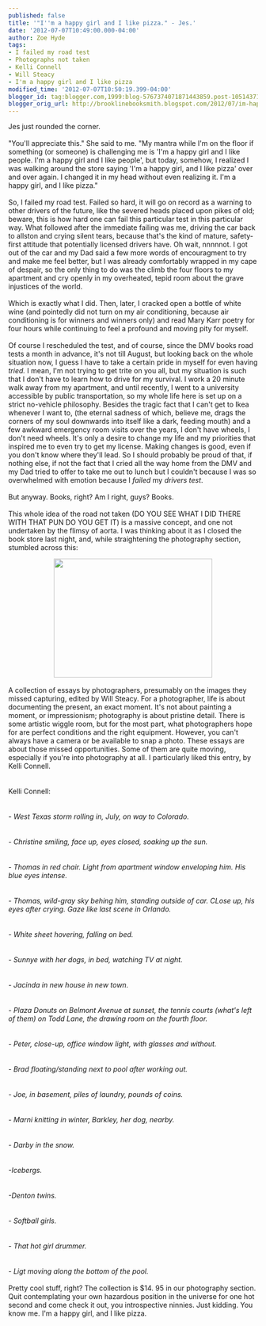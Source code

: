 ```yaml
---
published: false
title: '"I''m a happy girl and I like pizza." - Jes.'
date: '2012-07-07T10:49:00.000-04:00'
author: Zoe Hyde
tags:
- I failed my road test
- Photographs not taken
- Kelli Connell
- Will Steacy
- I'm a happy girl and I like pizza
modified_time: '2012-07-07T10:50:19.399-04:00'
blogger_id: tag:blogger.com,1999:blog-5767374071871443859.post-1051437141147651900
blogger_orig_url: http://brooklinebooksmith.blogspot.com/2012/07/im-happy-girl-and-i-like-pizza-jes.html
---
```


Jes just rounded the corner.<br /><br />"You'll appreciate this." She said to me. "My mantra while I'm on the floor if something (or someone) is challenging me is 'I'm a happy girl and I like people. I'm a happy girl and I like people', but today, somehow, I realized I was walking around the store saying 'I'm a happy girl, and I like pizza' over and over again. I changed it in my head without even realizing it. I'm a happy girl, and I like pizza."<br /><br />So, I failed my road test. Failed so hard, it will go on record as a warning to other drivers of the future, like the severed heads placed upon pikes of old; beware, this is how hard one can fail this particular test in this particular way. What followed after the immediate failing was me, driving the car back to allston and crying silent tears, because that's the kind of mature, safety-first attitude that potentially licensed drivers have. Oh wait, nnnnnot. I got out of the car and my Dad said a few more words of encouragment to try and make me feel better, but I was already comfortably wrapped in my cape of despair, so the only thing to do was the climb the four floors to my apartment and cry openly in my overheated, tepid room about the grave injustices of the world.<br /><br />Which is exactly what I did. Then, later, I cracked open a bottle of white wine (and pointedly did not turn on my air conditioning, because air conditioning is for winners and winners only) and read Mary Karr poetry for four hours while continuing to feel a profound and moving pity for myself.<br /><br />Of course I rescheduled the test, and of course, since the DMV books road tests a month in advance, it's not till August, but looking back on the whole situation now, I guess I have to take a certain pride in myself for even having <i>tried.</i>&nbsp;I mean, I'm not trying to get trite on you all, but my situation is such that I don't have to learn how to drive for my survival. I work a 20 minute walk away from my apartment, and until recently, I went to a university accessible by public transportation, so my whole life here is set up on a strict no-vehicle philosophy. Besides the tragic fact that I can't get to Ikea whenever I want to, (the eternal sadness of which, believe me, drags the corners of my soul downwards into itself like a dark, feeding mouth) and a few awkward emergency room visits over the years, I don't have wheels, I don't need wheels. It's only a desire to change my life and my priorities that inspired me to even try to get my license. Making changes is good, even if you don't know where they'll lead. So I should probably be proud of that, if nothing else, if not the fact that I cried all the way home from the DMV and my Dad tried to offer to take me out to lunch but I couldn't because I was so overwhelmed with emotion because I <i>failed </i>my <i>drivers test</i>.<br /><br />But anyway. Books, right? Am I right, guys? Books.<br /><br />This whole idea of the road not taken (DO YOU SEE WHAT I DID THERE WITH THAT PUN DO YOU GET IT) is a massive concept, and one not undertaken by the flimsy of aorta. I was thinking about it as I closed the book store last night, and, while straightening the photography section, stumbled across this:<br /><div class="separator" style="clear: both; text-align: center;"><a href="http://photographyincommon.files.wordpress.com/2012/03/photographnottaken.jpg" imageanchor="1" style="margin-left: 1em; margin-right: 1em;"><img border="0" height="240" src="http://photographyincommon.files.wordpress.com/2012/03/photographnottaken.jpg" width="320" /></a></div><div class="separator" style="clear: both; text-align: center;"><br /></div><div class="separator" style="clear: both; text-align: left;">A collection of essays by photographers, presumably on the images they missed capturing,&nbsp;<span style="background-color: white;">edited by Will Steacy</span><span style="background-color: white;">. For a photographer, life is about documenting the present, an exact moment. It's not about painting a moment, or impressionism; photography is about pristine detail. There is some artistic wiggle room, but for the most part, what photographers hope for are perfect conditions and the right&nbsp;equipment. However, you can't always have a camera or be available to snap a photo. These essays are about those missed opportunities. Some of them are quite moving, especially if you're into photography at all. I particularly liked this entry, by Kelli Connell.</span></div><br /><br />Kelli Connell:<br /><i><br /></i><br /><i>- West Texas storm rolling in, July, on way to Colorado.</i><br /><i><br /></i><br /><i>- Christine smiling, face up, eyes closed, soaking up the sun.</i><br /><i><br /></i><br /><i>- Thomas in red chair. Light from apartment window enveloping him. His blue eyes intense.</i><br /><i><br /></i><br /><i>- Thomas, wild-gray sky behing him, standing outside of car. CLose up, his eyes after crying. Gaze like last scene in Orlando. </i><br /><i><br /></i><br /><i>- White sheet hovering, falling on bed.</i><br /><i><br /></i><br /><i>- Sunnye with her dogs, in bed, watching TV at night.</i><br /><i><br /></i><br /><i>- Jacinda in new house in new town.</i><br /><i><br /></i><br /><i>- Plaza Donuts on Belmont Avenue at sunset, the tennis courts (what's left of them)&nbsp;<span style="background-color: white;">on Todd Lane, the drawing room on the fourth floor.</span></i><br /><span style="background-color: white;"><i><br /></i></span><br /><i>- Peter, close-up, office window light, with glasses and without.</i><br /><i><br /></i><br /><i>- Brad floating/standing next to pool after working out.</i><br /><i><br /></i><br /><i>- Joe, in basement, piles of laundry, pounds of coins.</i><br /><i><br /></i><br /><i>- Marni knitting in winter, Barkley, her dog, nearby.</i><br /><i><br /></i><br /><i>- Darby in the snow.</i><br /><i><br /></i><br /><i>-Icebergs.</i><br /><i><br /></i><br /><i>-Denton twins.</i><br /><i><br /></i><br /><i>- Softball girls.</i><br /><i><br /></i><br /><i>- That hot girl drummer.</i><br /><i><br /></i><br /><i>- Ligt moving along the bottom of the pool.</i><br /><br />Pretty cool stuff, right? The collection is $14. 95 in our photography section. Quit contemplating your own hazardous position in the universe for one hot second and come check it out, you introspective ninnies. Just kidding. You know me. I'm a happy girl, and I like pizza.